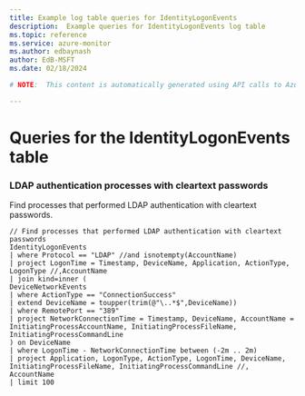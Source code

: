 ```yaml
---
title: Example log table queries for IdentityLogonEvents
description:  Example queries for IdentityLogonEvents log table
ms.topic: reference
ms.service: azure-monitor
ms.author: edbaynash
author: EdB-MSFT
ms.date: 02/18/2024

# NOTE:  This content is automatically generated using API calls to Azure. Any edits made on these files will be overwritten in the next run of the script. 

---
```


# Queries for the IdentityLogonEvents table


### LDAP authentication processes with cleartext passwords  


Find processes that performed LDAP authentication with cleartext passwords.  

```query
// Find processes that performed LDAP authentication with cleartext passwords
IdentityLogonEvents
| where Protocol == "LDAP" //and isnotempty(AccountName)
| project LogonTime = Timestamp, DeviceName, Application, ActionType, LogonType //,AccountName
| join kind=inner (
DeviceNetworkEvents
| where ActionType == "ConnectionSuccess"
| extend DeviceName = toupper(trim(@"\..*$",DeviceName))
| where RemotePort == "389"
| project NetworkConnectionTime = Timestamp, DeviceName, AccountName = InitiatingProcessAccountName, InitiatingProcessFileName, InitiatingProcessCommandLine
) on DeviceName
| where LogonTime - NetworkConnectionTime between (-2m .. 2m)
| project Application, LogonType, ActionType, LogonTime, DeviceName, InitiatingProcessFileName, InitiatingProcessCommandLine //, AccountName
| limit 100
```

